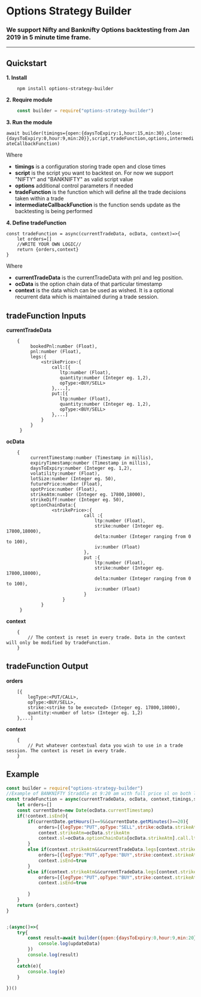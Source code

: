 # Options Strategy Builder

### We support Nifty and Banknifty Options backtesting from Jan 2019 in 5 minute time frame.
---
## Quickstart

**1. Install**
```shell
    npm install options-strategy-builder
```
**2. Require module**

```javascript
    const builder = require("options-strategy-builder")
```

**3. Run the module**

`await builder(timings={open:{daysToExpiry:1,hour:15,min:30},close:{daysToExpiry:0,hour:9,min:20}},script,tradeFunction,options,intermediateCallbackFunction)`

Where

  * **timings** is a configuration storing trade open and close times
  * **script** is the script you want to backtest on. For now we support "NIFTY" and "BANKNIFTY" as valid script value
  * **options** additional control parameters if needed
  * **tradeFunction** is the function which will define all the trade decisions taken within a trade
  * **intermediateCallbackFunction** is the function sends update as the backtesting is being performed

**4. Define tradeFunction**

```
const tradeFunction = async(currentTradeData, ocData, context)=>{ 
    let orders=[]
    //WRITE YOUR OWN LOGIC// 
    return {orders,context}
}
```

Where

  * **currentTradeData** is the currentTradeData with pnl and leg position.
  * **ocData** is the option chain data of that particular timestamp
  * **context** is the data which can be used as wished. It is a optional recurrent data which is maintained during a trade session.

## tradeFunction Inputs
**currentTradeData**
```   
    { 
         bookedPnl:number (Float),
         pnl:number (Float),
         legs:{
             <strikePrice>:{
                 call:[{
                    ltp:number (Float),
                    quantity:number (Integer eg. 1,2),
                    opType:<BUY/SELL>
                 },...],
                 put:[{
                    ltp:number (Float),
                    quantity:number (Integer eg. 1,2),
                    opType:<BUY/SELL>
                 },...]
             }
         }
     }
```
**ocData**
```
    {
         currentTimestamp:number (Timestamp in millis),
         expiryTimestamp:number (Timestamp in millis),
         daysToExpiry:number (Integer eg. 1,2),
         volatility:number (Float),
         lotSize:number (Integer eg. 50),
         futurePrice:number (Float),
         spotPrice:number (Float),
         strikeAtm:number (Integer eg. 17800,18000),
         strikeDiff:number (Integer eg. 50),
         optionChainData:{
                 <strikePrice>:{
                             call :{
                                 ltp:number (Float), 
                                 strike:number (Integer eg. 17800,18000), 
                                 delta:number (Integer ranging from 0 to 100), 
                                 iv:number (Float)
                             },
                             put :{
                                 ltp:number (Float), 
                                 strike:number (Integer eg. 17800,18000),  
                                 delta:number (Integer ranging from 0 to 100),  
                                 iv:number (Float)
                             }
                     }
             }
     }
```
**context**
```
    {
        // The context is reset in every trade. Data in the context will only be modified by tradeFunction.
    }
```

## tradeFunction Output
**orders**
```
    [{
        legType:<PUT/CALL>,
        opType:<BUY/SELL>,
        strike:<strike to be executed> (Integer eg. 17800,18000),
        quantity:<number of lots> (Integer eg. 1,2)
    },...]
```
**context**
```
    {
        // Put whatever contextual data you wish to use in a trade session. The context is reset in every trade.
    }
```
## Example

```javascript
const builder = require("options-strategy-builder")
//Example of BANKNIFTY Straddle at 9:20 am with full price sl on both legs
const tradeFunction = async(currentTradeData, ocData, context,timings,script,options)=>{
    let orders=[]
    const currentDate=new Date(ocData.currentTimestamp)
    if(!context.isEnd){
        if(currentDate.getHours()==9&&currentDate.getMinutes()==20){
            orders=[{legType:"PUT",opType:"SELL",strike:ocData.strikeAtm,quantity:1},{legType:"CALL",opType:"SELL",strike:ocData.strikeAtm,quantity:1}]
            context.strikeAtm=ocData.strikeAtm
            context.sl=ocData.optionChainData[ocData.strikeAtm].call.ltp+ocData.optionChainData[ocData.strikeAtm].put.ltp
        }
        else if(context.strikeAtm&&currentTradeData.legs[context.strikeAtm]&&currentTradeData.legs[context.strikeAtm].put.pnl<-context.sl){
            orders=[{legType:"PUT",opType:"BUY",strike:context.strikeAtm,quantity:1},{legType:"CALL",opType:"BUY",strike:context.strikeAtm,quantity:1}]
            context.isEnd=true
        }
        else if(context.strikeAtm&&currentTradeData.legs[context.strikeAtm]&&currentTradeData.legs[context.strikeAtm].call.pnl<-context.sl){
            orders=[{legType:"PUT",opType:"BUY",strike:context.strikeAtm,quantity:1},{legType:"CALL",opType:"BUY",strike:context.strikeAtm,quantity:1}]
            context.isEnd=true
            
        }
    }
    return {orders,context}
}


;(async()=>{
    try{
        const result=await builder({open:{daysToExpiry:0,hour:9,min:20},close:{daysToExpiry:0,hour:15,min:30}},"BANKNIFTY",tradeFunction,(updateData)=>{
            console.log(updateData)
        })
        console.log(result)
    }
    catch(e){
        console.log(e)
    }
    
})()
```


